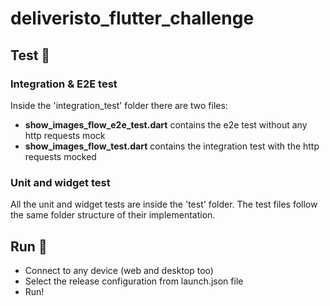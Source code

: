 # deliveristo_flutter_challenge

## Test 🧪

### Integration & E2E test 
Inside the 'integration_test' folder there are two files:
 - **show_images_flow_e2e_test.dart** contains the e2e test without any http requests mock
 - **show_images_flow_test.dart** contains the integration test with the http requests mocked

### Unit and widget test
All the unit and widget tests are inside the 'test' folder.
The test files follow the same folder structure of their implementation.

## Run 📱
 - Connect to any device (web and desktop too)
 - Select the release configuration from launch.json file
 - Run!